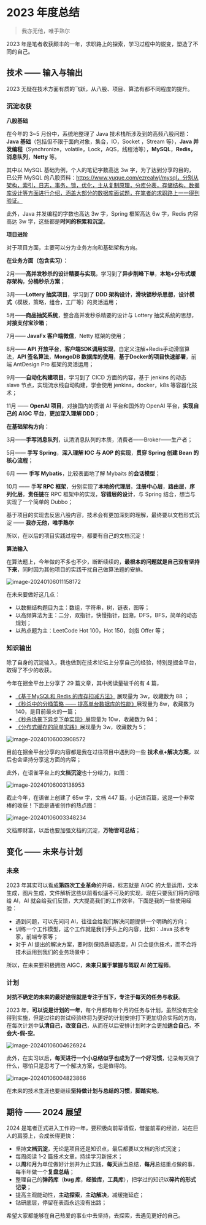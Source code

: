 # 2023 年度总结

> 我亦无他，唯手熟尔

2023 年是笔者收获颇丰的一年，求职路上的探索，学习过程中的蜕变，塑造了不同的自己。



## 技术 —— 输入与输出

2023 无疑在技术方面有质的飞跃，从八股、项目、算法有都不同程度的提升。

### 沉淀收获

**八股基础**

在今年的 3~5 月份中，系统地整理了 Java 技术栈所涉及到的高频八股问题：**Java 基础**（包括但不限于面向对象，集合，IO，Socket ，Stream 等），**Java 并发编程**（Synchronize，volatile，Lock，AQS，线程池等），**MySQL**，**Redis，** **消息队列**，**Netty** 等。

其中以 MySQL 基础为例，个人的笔记字数高达 3w 字，为了达到分享的目的，已公开 MySQL 的八股资料：https://www.yuque.com/ezrealwj/mysql，分别从架构，索引，日志，事务，锁，优化，主从复制原理，分库分表，存储结构，数据库设计等方面进行介绍，涵盖大部分的数据库面试题，在笔者的求职路上一一得到验证。

此外，Java 并发编程的字数也高达 3w 字，Spring 框架高达 6w 字，Redis 内容高达 3w 字，这些都是**时间的积累和沉淀**。



**项目进阶**

对于项目方面，主要可以分为业务方向和基础架构方向。

**在业务方面（包含实习）：**

2月——**高并发秒杀的设计精要与实现**，学习到了**异步削峰下单**，**本地+分布式缓存架构**，**分桶秒杀方案**；

3月——**Lottery 抽奖项目**，学习到了 **DDD 架构设计**，**滑块锁秒杀思想**，**设计模式**（模板，策略，组合，工厂等）的灵活运用；

5月——**商品抽奖系统**，整合高并发秒杀精要的设计与 Lottery 抽奖系统的思想，**对接支付宝沙箱**；

7月—— **JavaFx 客户端微信**，Netty 框架的使用；

8月—— **API 开放平台**，**客户端SDK调用实现**，自定义注解+Redis手动滑窗算法，**API 签名算法**，**MongoDB 数据库的使用**，**基于Docker的项目快速部署**，前端 AntDesign Pro 框架的灵活运用；

9月——**自动化构建项目**，学习到了 CICD 方面的内容，基于 jenkins 的动态 slave 节点，实现流水线自动构建，学会使用 jenkins，docker，k8s 等容器化技术；

11月 —— **OpenAI 项目**，对接国内的质谱 AI 平台和国外的 OpenAI 平台，**实现自己的 AIGC 平台**，**更加深入理解 DDD**；



**在基础架构方向：**

3月——**手写消息队列**，认清消息队列的本质，消费者——Broker——生产者；

5月—— **手写 Spring**，**深入理解 IOC 与 AOP 的实现**，**贯穿 Spring 创建 Bean 的核心流程**；

6月 —— **手写 Mybatis**，比较表面地了解 Mybaits 的**会话模型**；

10月 —— **手写 RPC 框架**，分别实现了**本地的代理层**，**注册中心层**，**路由层**，**序列化层**，**责任链**在 RPC 框架中的实现，**容错层的设计**，与 Spring 结合，想当与实现了一个简单的 Dubbo；



基于项目的实现去反思八股内容，技术会有更加深刻的理解，最终要以文档形式沉淀 —— **我亦无他，唯手熟尔**

所以，在以后的项目实践过程中，都要有自己的文档沉淀！



**算法输入**

在算法题上，今年做的不多也不少，断断续续的，**最根本的问题就是自己没有坚持下来**，同时因为其他项目的实践干扰自己做算法题的安排。

![image-20240106011158172](https://ezreal-tuchuang-1312880100.cos.ap-guangzhou.myqcloud.com/article/image-20240106011158172.png)



在未来要做好这几点：

- 以数据结构题目为主：数组，字符串，树，链表，图等；
- 以高频算法为主：二分，双指针，快慢指针，回溯，DFS，BFS，简单的动态规划；
- 以热点题为主：LeetCode Hot 100，Hot 150，剑指 Offer 等；



### 知识输出

除了自身的沉淀输入，我也做到在技术论坛上分享自己的经验，特别是掘金平台，取得了不少的收获。

今年在掘金平台上分享了 29 篇文章，其中阅读量破千的有 4 篇，

- [《基于MySQL和 Redis 的库存扣减方法》](https://juejin.cn/post/7230042979549478970) 展现量为 3w，收藏数为 88 ；
- [《秒杀中的分桶策略 —— 提高单台数据库的性能》](https://juejin.cn/post/7190381186932277306)展现量为 8w，收藏数为 140，是目前最火的一篇；
- [《秒杀场景下异步下单实现》](https://juejin.cn/post/7188135820035883066)展现量为 10w，收藏数为 94；
- [《分布式缓存的简单实践》](https://juejin.cn/post/7185204730270842940)展现量为 3w，收藏数为 5；

![image-20240106003908572](https://ezreal-tuchuang-1312880100.cos.ap-guangzhou.myqcloud.com/article/image-20240106003908572.png)

目前在掘金平台分享的内容都是我在过往项目中遇到的一些 **技术点+解决方案**，以后也会坚持分享这方面的内容；



此外，在语雀平台上的**文档沉淀**也十分给力，如图：

![image-20240106003138953](https://ezreal-tuchuang-1312880100.cos.ap-guangzhou.myqcloud.com/article/image-20240106003138953.png)



截止今年，在语雀上创建了 65w 字，文档 447 篇，小记进百篇，这是一个非常棒的收获！下面是语雀创作的热点图：

![image-20240106003348234](https://ezreal-tuchuang-1312880100.cos.ap-guangzhou.myqcloud.com/article/image-20240106003348234.png)



文档即财富，以后也要加强文档的沉淀，**万物皆可总结**；



## 变化 —— 未来与计划

### 未来

2023 年其实可以看成**第四次工业革命**的开端，标志就是 AIGC 的大量运用，文本生成，图片生成，文件解析这些以前看似遥不可及的实现，现在只要我们将内容喂给 AI，AI 就会给我们反馈，大大提高我们的工作效率，下面是我的一些使用经验：

- 遇到问题，可以先问问 AI，往往会给我们解决问题提供一个明确的方向；
- 训练一个工作模型，这个工作就是我们手头上的内容，比如：Java 技术专家，前端专家等；
- 对于 AI 提出的解决方案，要时刻保持质疑态度，AI 只会提供技术，而不会将技术运用到我们的业务场景中；



所以，在未来要积极拥抱 AIGC，**未来只属于掌握与驾驭 AI 的工程师**。



### 计划

**对抗不确定的未来的最好途径就是专注于当下，专注于每天的任务与收获**。

2023 年，**可以说是计划的一年**，每个月都有每个月的任务与计划，虽然没有完全得到实施，但是过往的尝试经验终将为更好的计划安排打下更加切合实际的方向，在每次计划中**认清自己，改变自己**，从而在以后安排计划时才会更加**适合自己**，**不会大-假-空**。



![image-20240106004626924](https://ezreal-tuchuang-1312880100.cos.ap-guangzhou.myqcloud.com/article/image-20240106004626924.png)





此外，在实习以后，**每天进行一个小总结似乎也成为了一个好习惯**，记录每天做了什么，哪怕只是思考了一个解决方案，也是值得的。

![image-20240106004823866](https://ezreal-tuchuang-1312880100.cos.ap-guangzhou.myqcloud.com/article/image-20240106004823866.png)



在未来的技术生涯也要继续**坚持做计划与总结的习惯**，**脚踏实地**。



## 期待 —— 2024 展望

2024 是笔者正式进入工作的一年，要积极向前辈请假，借鉴前辈的经验，站在巨人的肩膀上，会成长得更快：

- 坚持**文档沉淀**，无论是项目还是知识点，最后都要以文档的形式沉淀；
- 每周阅读 1-2 篇技术文章，持续学习新技术；
- 以**周**和**月**为单位做好计划并为止实践，**每天**适当总结，**每月**总结重点做的事，每半年做一个**复盘总结**；
- 整理自己的**弹药库**（**bug 库**，**经验库**，**工具库**），把学过的知识以**碎片的形式记录**；
- 提高主观能动性，**主动探索**，**主动解决**，减缓拖延症；
- 钻研底层，停留在表面永远没有出路；



希望大家都能够在自己热爱的事业中去坚持，去探索，去遇见更好的自己。